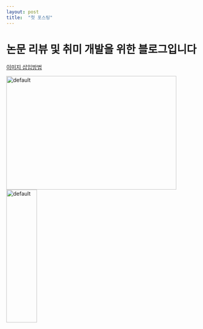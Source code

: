 ```yaml
---
layout: post
title:  "첫 포스팅"
---
```


# 논문 리뷰 및 취미 개발을 위한 블로그입니다

[이미지 삽입방법][site]

[site]:https://hyeonjiwon.github.io/blog/markdown_img/

<img src="https://github.com/user-attachments/assets/171933fe-1a5f-4e14-8cc9-8c112856bd92" width="450px" height="300px" title="px(픽셀) 크기 설정" alt="default"></img><br/>
<img src="https://github.com/user-attachments/assets/171933fe-1a5f-4e14-8cc9-8c112856bd92" width="40%" height="30%" title="px(픽셀) 크기 설정" alt="default"></img>
